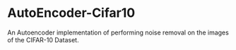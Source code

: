 # AutoEncoder-Cifar10
An Autoencoder implementation of performing noise removal on the images of the CIFAR-10  Dataset.
